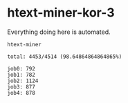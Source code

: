 # htext-miner-kor-3

Everything doing here is automated.

```
htext-miner

total: 4453/4514 (98.64864864864865%)

job0: 792
job1: 782
job2: 1124
job3: 877
job4: 878
```